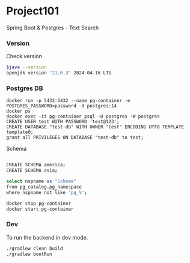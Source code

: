 # Project101

Spring Boot & Postgres - Text Search

### Version

Check version

```bash
$java --version
openjdk version "21.0.3" 2024-04-16 LTS
```

### Postgres DB

```
docker run -p 5432:5432 --name pg-container -e POSTGRES_PASSWORD=password -d postgres:14
docker ps
docker exec -it pg-container psql -U postgres -W postgres
CREATE USER test WITH PASSWORD 'test@123';
CREATE DATABASE "test-db" WITH OWNER "test" ENCODING UTF8 TEMPLATE template0;
grant all PRIVILEGES ON DATABASE "test-db" to test;
```

Schema

```bash

CREATE SCHEMA america;
CREATE SCHEMA asia;

select nspname as "Schema"
from pg_catalog.pg_namespace
where nspname not like 'pg_%';
```

```bash
docker stop pg-container
docker start pg-container
```

### Dev

To run the backend in dev mode.

```bash
./gradlew clean build
./gradlew bootRun
```